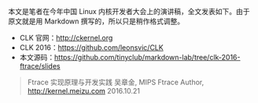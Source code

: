 本文是笔者在今年中国 Linux 内核开发者大会上的演讲稿，全文发表如下。由于原文就是用 Markdown 撰写的，所以只是稍作格式调整。

- CLK 官网：http://ckernel.org
- CLK 2016：https://github.com/leonsvic/CLK
- 本文源码：https://github.com/tinyclub/markdown-lab/tree/clk-2016-ftrace/slides

>Ftrace 实现原理与开发实践
>吴章金, MIPS Ftrace Author, http://kernel.meizu.com
>2016.10.21